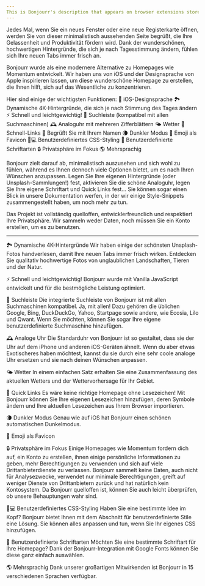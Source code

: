 ```yaml
---
This is Bonjourr's description that appears on browser extensions stores.
---
```


Jedes Mal, wenn Sie ein neues Fenster oder eine neue Registerkarte öffnen, werden Sie von dieser minimalistisch aussehenden Seite begrüßt, die Ihre Gelassenheit und Produktivität fördern wird. Dank der wunderschönen, hochwertigen Hintergründe, die sich je nach Tagesstimmung ändern, fühlen sich Ihre neuen Tabs immer frisch an.

Bonjourr wurde als eine modernere Alternative zu Homepages wie Momentum entwickelt. Wir haben uns von iOS und der Designsprache von Apple inspirieren lassen, um diese wunderschöne Homepage zu erstellen, die Ihnen hilft, sich auf das Wesentliche zu konzentrieren.

Hier sind einige der wichtigsten Funktionen:
🍏 iOS-Designsprache
🏞 Dynamische 4K-Hintergründe, die sich je nach Stimmung des Tages ändern
⚡️ Schnell und leichtgewichtig!
🔎 Suchleiste (kompatibel mit allen Suchmaschinen)
🕰 Analoguhr mit mehreren Zifferblättern
🌤 Wetter
🔗 Schnell-Links
👋 Begrüßt Sie mit Ihrem Namen
🌘 Dunkler Modus
🥖 Emoji als Favicon
🧑💻 Benutzerdefiniertes CSS-Styling
📝 Benutzerdefinierte Schriftarten
🔒 Privatsphäre im Fokus
🌎 Mehrsprachig

Bonjourr zielt darauf ab, minimalistisch auszusehen und sich wohl zu fühlen, während es Ihnen dennoch viele Optionen bietet, um es nach Ihren Wünschen anzupassen. Legen Sie Ihre eigenen Hintergründe (oder Unsplash-Sammlungen!) fest, aktivieren Sie die schöne Analoguhr, legen Sie Ihre eigene Schriftart und Quick Links fest... Sie können sogar einen Blick in unsere Dokumentation werfen, in der wir einige Style-Snippets zusammengestellt haben, um noch mehr zu tun.

Das Projekt ist vollständig quelloffen, entwicklerfreundlich und respektiert Ihre Privatsphäre. Wir sammeln weder Daten, noch müssen Sie ein Konto erstellen, um es zu benutzen.

---

🏞 Dynamische 4K-Hintergründe
Wir haben einige der schönsten Unsplash-Fotos handverlesen, damit Ihre neuen Tabs immer frisch wirken. Entdecken Sie qualitativ hochwertige Fotos von unglaublichen Landschaften, Tieren und der Natur.

⚡️ Schnell und leichtgewichtig!
Bonjourr wurde mit Vanilla JavaScript entwickelt und für die bestmögliche Leistung optimiert.

🔎 Suchleiste
Die integrierte Suchleiste von Bonjourr ist mit allen Suchmaschinen kompatibel. Ja, mit allen! Dazu gehören die üblichen Google, Bing, DuckDuckGo, Yahoo, Startpage sowie andere, wie Ecosia, Lilo und Qwant. Wenn Sie möchten, können Sie sogar Ihre eigene benutzerdefinierte Suchmaschine hinzufügen.

🕰 Analoge Uhr
Die Standarduhr von Bonjourr ist so gestaltet, dass sie der Uhr auf dem iPhone und anderen iOS-Geräten ähnelt. Wenn du aber etwas Exotischeres haben möchtest, kannst du sie durch eine sehr coole analoge Uhr ersetzen und sie nach deinen Wünschen anpassen.

🌤 Wetter
In einem einfachen Satz erhalten Sie eine Zusammenfassung des aktuellen Wetters und der Wettervorhersage für Ihr Gebiet.

🔗 Quick Links
Es wäre keine richtige Homepage ohne Lesezeichen! Mit Bonjourr können Sie Ihre eigenen Lesezeichen hinzufügen, deren Symbole ändern und Ihre aktuellen Lesezeichen aus Ihrem Browser importieren.

🌘 Dunkler Modus
Genau wie auf iOS hat Bonjourr einen schönen automatischen Dunkelmodus.

🥖 Emoji als Favicon

🔒 Privatsphäre im Fokus
Einige Homepages wie Momentum fordern dich auf, ein Konto zu erstellen, ihnen einige persönliche Informationen zu geben, mehr Berechtigungen zu verwenden und sich auf viele Drittanbieterdienste zu verlassen. Bonjourr sammelt keine Daten, auch nicht für Analysezwecke, verwendet nur minimale Berechtigungen, greift auf weniger Dienste von Drittanbietern zurück und hat natürlich kein Kontosystem. Da Bonjourr quelloffen ist, können Sie auch leicht überprüfen, ob unsere Behauptungen wahr sind.

🧑💻 Benutzerdefiniertes CSS-Styling
Haben Sie eine bestimmte Idee im Kopf? Bonjourr bietet Ihnen mit dem Abschnitt für benutzerdefinierte Stile eine Lösung. Sie können alles anpassen und tun, wenn Sie Ihr eigenes CSS hinzufügen.

📝 Benutzerdefinierte Schriftarten
Möchten Sie eine bestimmte Schriftart für Ihre Homepage? Dank der Bonjourr-Integration mit Google Fonts können Sie diese ganz einfach auswählen.

🌎 Mehrsprachig
Dank unserer großartigen Mitwirkenden ist Bonjourr in 15 verschiedenen Sprachen verfügbar.
